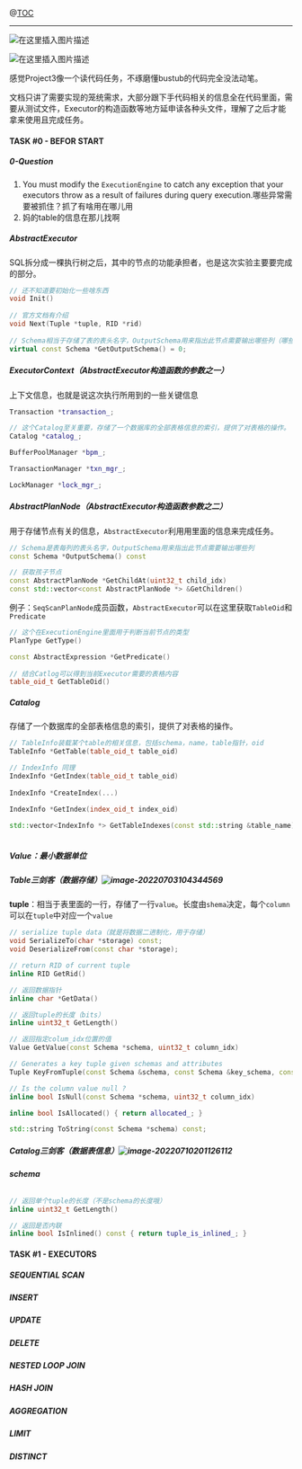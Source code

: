 @[TOC](文章目录)

---

![在这里插入图片描述](https://img-blog.csdnimg.cn/38b8af72caa4497c89289e770ce190b7.png)

![在这里插入图片描述](https://img-blog.csdnimg.cn/db9cf6e658a3472dadc975dc66f44dbd.png)



感觉Project3像一个读代码任务，不琢磨懂bustub的代码完全没法动笔。

文档只讲了需要实现的笼统需求，大部分跟下手代码相关的信息全在代码里面，需要从测试文件，Executor的构造函数等地方延申读各种头文件，理解了之后才能拿来使用且完成任务。

#### TASK #0 - BEFOR START

##### 0-Question

1. You must modify the `ExecutionEngine` to catch any exception that your executors throw as a result of failures during query execution.哪些异常需要被抓住？抓了有啥用在哪儿用
2. 妈的table的信息在那儿找啊



##### AbstractExecutor

SQL拆分成一棵执行树之后，其中的节点的功能承担者，也是这次实验主要要完成的部分。

```cpp
// 还不知道要初始化一些啥东西
void Init()
    
// 官方文档有介绍
void Next(Tuple *tuple, RID *rid)
    
// Schema相当于存储了表的表头名字，OutputSchema用来指出此节点需要输出哪些列（哪些表头需要考虑在内）
virtual const Schema *GetOutputSchema() = 0;
```



##### ExecutorContext（AbstractExecutor构造函数的参数之一）

上下文信息，也就是说这次执行所用到的一些关键信息

```c++
Transaction *transaction_;

// 这个Catalog至关重要，存储了一个数据库的全部表格信息的索引，提供了对表格的操作。
Catalog *catalog_;

BufferPoolManager *bpm_;

TransactionManager *txn_mgr_;

LockManager *lock_mgr_;
```



##### AbstractPlanNode（AbstractExecutor构造函数参数之二）

用于存储节点有关的信息，`AbstractExecutor`利用用里面的信息来完成任务。

```cpp
// Schema是表每列的表头名字，OutputSchema用来指出此节点需要输出哪些列
const Schema *OutputSchema() const

// 获取孩子节点
const AbstractPlanNode *GetChildAt(uint32_t child_idx)
const std::vector<const AbstractPlanNode *> &GetChildren()
```

例子：`SeqScanPlanNode`成员函数，`AbstractExecutor`可以在这里获取`TableOid`和`Predicate`

```c++
// 这个在ExecutionEngine里面用于判断当前节点的类型
PlanType GetType()

const AbstractExpression *GetPredicate() 
    
// 结合Catlog可以得到当前Executor需要的表格内容
table_oid_t GetTableOid() 
```



##### Catalog

存储了一个数据库的全部表格信息的索引，提供了对表格的操作。

```c++
// TableInfo装载某个table的相关信息，包括schema，name，table指针，oid
TableInfo *GetTable(table_oid_t table_oid)

// IndexInfo 同理
IndexInfo *GetIndex(table_oid_t table_oid) 
    
IndexInfo *CreateIndex(...)
    
IndexInfo *GetIndex(index_oid_t index_oid)

std::vector<IndexInfo *> GetTableIndexes(const std::string &table_name)
   
```



##### Value：最小数据单位



##### Table三剑客（数据存储）![image-20220703104344569](C:\Users\54351\Desktop\MyNotes\CMU15445\CMU15445-lab3.assets\image-20220703104344569.png)

**tuple**：相当于表里面的一行，存储了一行`value`。长度由`shema`决定，每个`column`可以在`tuple`中对应一个`value`

```c++
// serialize tuple data（就是将数据二进制化，用于存储）
void SerializeTo(char *storage) const;
void DeserializeFrom(const char *storage);

// return RID of current tuple
inline RID GetRid()

// 返回数据指针
inline char *GetData()

// 返回tuple的长度（bits）
inline uint32_t GetLength()

// 返回指定colum_idx位置的值
Value GetValue(const Schema *schema, uint32_t column_idx)

// Generates a key tuple given schemas and attributes
Tuple KeyFromTuple(const Schema &schema, const Schema &key_schema, const std::vector<uint32_t> &key_attrs);

// Is the column value null ?
inline bool IsNull(const Schema *schema, uint32_t column_idx) 

inline bool IsAllocated() { return allocated_; }

std::string ToString(const Schema *schema) const;

```





##### Catalog三剑客（数据表信息）![image-20220710201126112](C:\Users\54351\Desktop\Mynotes\CMU15445\CMU15445-lab3.assets\image-20220710201126112.png)

###### **schema**

```cpp
// 返回单个tuple的长度（不是schema的长度哦）
inline uint32_t GetLength()

// 返回是否内联
inline bool IsInlined() const { return tuple_is_inlined_; }
```



#### TASK #1 - EXECUTORS

##### SEQUENTIAL SCAN

##### INSERT

##### UPDATE

##### DELETE

##### NESTED LOOP JOIN

##### HASH JOIN

##### AGGREGATION

##### LIMIT

##### DISTINCT
